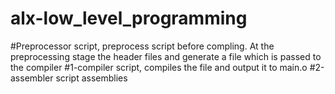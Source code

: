 # alx-low_level_programming
#Preprocessor script, preprocess script before compling. At the preprocessing stage the header files and generate a file which is passed to the compiler
#1-compiler script, compiles the file and output it to main.o
#2-assembler script assemblies
